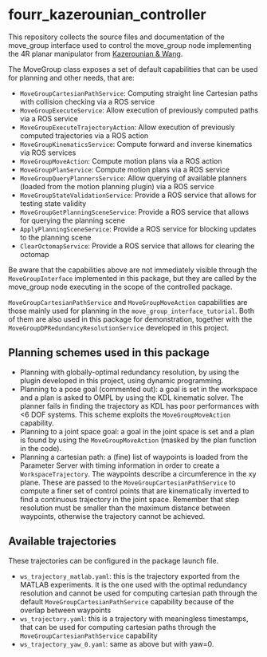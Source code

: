# fourr_kazerounian_controller

This repository collects the source files and documentation of the move_group interface used to control the move_group node implementing the 4R planar manipulator from [Kazerounian & Wang](https://journals.sagepub.com/doi/10.1177/027836498800700501).

The MoveGroup class exposes a set of default capabilities that can be used for planning and other needs, that are:

* `MoveGroupCartesianPathService`: Computing straight line Cartesian paths with collision checking via a ROS service
* `MoveGroupExecuteService`: Allow execution of previously computed paths via a ROS service
* `MoveGroupExecuteTrajectoryAction`: Allow execution of previously computed trajectories via a ROS action
* `MoveGroupKinematicsService`: Compute forward and inverse kinematics via ROS services
* `MoveGroupMoveAction`: Compute motion plans via a ROS action
* `MoveGroupPlanService`: Compute motion plans via a ROS service
* `MoveGroupQueryPlannersService`: Allow querying of available planners (loaded from the motion planning plugin) via a ROS service
* `MoveGroupStateValidationService`: Provide a ROS service that allows for testing state validity
* `MoveGroupGetPlanningSceneService`: Provide a ROS service that allows for querying the planning scene
* `ApplyPlanningSceneService`: Provide a ROS service for blocking updates to the planning scene
* `ClearOctomapService`: Provide a ROS service that allows for clearing the octomap

Be aware that the capabilities above are not immediately visible through the `MoveGroupInterface` implemented in this package, but they are called by the move_group node executing in the scope of the controlled package.

`MoveGroupCartesianPathService` and `MoveGroupMoveAction` capabilities are those mainly used for planning in the `move_group_interface_tutorial`. Both of them are also used in this package for demonstration, together with the `MoveGroupDPRedundancyResolutionService` developed in this project.

## Planning schemes used in this package

* Planning with globally-optimal redundancy resolution, by using the plugin developed in this project, using dynamic programming.
* Planning to a pose goal (commented out): a goal is set in the workspace and a plan is asked to OMPL by using the KDL kinematic solver. The planner fails in finding the trajectory as KDL has poor performances with <6 DOF systems. This scheme exploits the `MoveGroupMoveAction` capability.
* Planning to a joint space goal: a goal in the joint space is set and a plan is found by using the `MoveGroupMoveAction` (masked by the plan function in the code).
* Planning a cartesian path: a (fine) list of waypoints is loaded from the Parameter Server with timing information in order to create a `WorkspaceTrajectory`. The waypoints describe a circumference in the xy plane. These are passed to the `MoveGroupCartesianPathService` to compute a finer set of control points that are kinematically inverted to find a continuous trajectory in the joint space. Remember that step resolution must be smaller than the maximum distance between waypoints, otherwise the trajectory cannot be achieved.

## Available trajectories

These trajectories can be configured in the package launch file.

* `ws_trajectory_matlab.yaml`: this is the trajectory exported from the MATLAB experiments. It is the one used with the optimal redundancy resolution and cannot be used for computing cartesian path through the default `MoveGroupCartesianPathService` capability because of the overlap between waypoints
* `ws_trajectory.yaml`: this is a trajectory with meaningless timestamps, that can be used for computing cartesian paths through the `MoveGroupCartesianPathService` capability
* `ws_trajectory_yaw_0.yaml`: same as above but with yaw=0.


